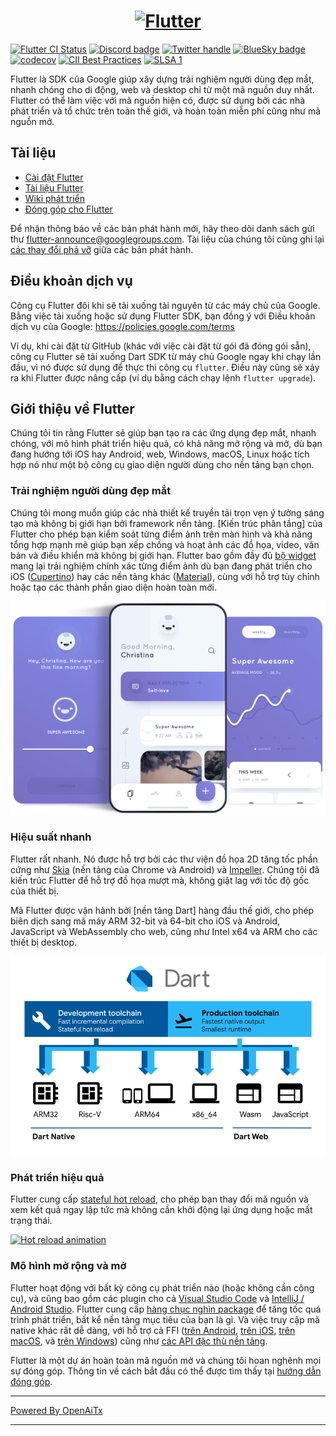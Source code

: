 <a href="https://flutter.dev/">
  <h1 align="center">
    <picture>
      <source media="(prefers-color-scheme: dark)" srcset="https://storage.googleapis.com/cms-storage-bucket/6e19fee6b47b36ca613f.png">
      <img alt="Flutter" src="https://storage.googleapis.com/cms-storage-bucket/c823e53b3a1a7b0d36a9.png">
    </picture>
  </h1>
</a>

[![Flutter CI Status](https://flutter-dashboard.appspot.com/api/public/build-status-badge?repo=flutter)](https://flutter-dashboard.appspot.com/#/build?repo=flutter)
[![Discord badge][]][Discord instructions]
[![Twitter handle][]][Twitter badge]
[![BlueSky badge][]][BlueSky handle]
[![codecov](https://codecov.io/gh/flutter/flutter/branch/master/graph/badge.svg?token=11yDrJU2M2)](https://codecov.io/gh/flutter/flutter)
[![CII Best Practices](https://bestpractices.coreinfrastructure.org/projects/5631/badge)](https://bestpractices.coreinfrastructure.org/projects/5631)
[![SLSA 1](https://slsa.dev/images/gh-badge-level1.svg)](https://slsa.dev)

Flutter là SDK của Google giúp xây dựng trải nghiệm người dùng đẹp mắt, nhanh chóng cho
di động, web và desktop chỉ từ một mã nguồn duy nhất. Flutter có thể làm việc với mã nguồn hiện có,
được sử dụng bởi các nhà phát triển và tổ chức trên toàn thế giới, và hoàn toàn miễn phí
cũng như mã nguồn mở.

## Tài liệu

* [Cài đặt Flutter](https://flutter.dev/get-started/)
* [Tài liệu Flutter](https://docs.flutter.dev/)
* [Wiki phát triển](./docs/README.md)
* [Đóng góp cho Flutter](https://github.com/flutter/flutter/blob/main/CONTRIBUTING.md)

Để nhận thông báo về các bản phát hành mới, hãy theo dõi danh sách gửi thư
[flutter-announce@googlegroups.com](https://groups.google.com/forum/#!forum/flutter-announce).
Tài liệu của chúng tôi cũng ghi lại [các thay đổi phá vỡ](https://docs.flutter.dev/release/breaking-changes) giữa các bản phát hành.

## Điều khoản dịch vụ

Công cụ Flutter đôi khi sẽ tải xuống tài nguyên từ các máy chủ của Google. Bằng việc
tải xuống hoặc sử dụng Flutter SDK, bạn đồng ý với Điều khoản dịch vụ của Google:
https://policies.google.com/terms

Ví dụ, khi cài đặt từ GitHub (khác với việc cài đặt từ gói đã đóng gói sẵn),
công cụ Flutter sẽ tải xuống Dart SDK từ máy chủ Google
ngay khi chạy lần đầu, vì nó được sử dụng để thực thi công cụ `flutter`.
Điều này cũng sẽ xảy ra khi Flutter được nâng cấp (ví dụ bằng cách chạy lệnh `flutter upgrade`).

## Giới thiệu về Flutter

Chúng tôi tin rằng Flutter sẽ giúp bạn tạo ra các ứng dụng đẹp mắt, nhanh chóng, với mô hình phát triển hiệu quả,
có khả năng mở rộng và mở, dù bạn đang hướng tới iOS hay Android,
web, Windows, macOS, Linux hoặc tích hợp nó như một bộ công cụ giao diện người dùng cho nền tảng bạn chọn.

### Trải nghiệm người dùng đẹp mắt

Chúng tôi mong muốn giúp các nhà thiết kế truyền tải trọn vẹn ý tưởng sáng tạo mà không bị giới hạn
bởi framework nền tảng. [Kiến trúc phân tầng] của Flutter cho phép bạn kiểm soát từng điểm ảnh trên màn hình
và khả năng tổng hợp mạnh mẽ giúp bạn xếp chồng và hoạt ảnh các đồ họa, video, văn bản và điều khiển mà không bị giới hạn.
Flutter bao gồm đầy đủ [bộ widget][widget catalog] mang lại trải nghiệm chính xác từng điểm ảnh dù bạn đang phát triển cho iOS ([Cupertino]) hay các nền tảng khác ([Material]), cùng với
hỗ trợ tùy chỉnh hoặc tạo các thành phần giao diện hoàn toàn mới.

<p align="center"><img src="https://github.com/flutter/website/blob/main/src/content/assets/images/docs/homepage/reflectly-hero-600px.png?raw=true" alt="Reflectly hero image"></p>

### Hiệu suất nhanh

Flutter rất nhanh. Nó được hỗ trợ bởi các thư viện đồ họa 2D tăng tốc phần cứng
như [Skia] (nền tảng của Chrome và Android) và [Impeller]. Chúng tôi đã kiến trúc Flutter để
hỗ trợ đồ họa mượt mà, không giật lag với tốc độ gốc của thiết bị.

Mã Flutter được vận hành bởi [nền tảng Dart] hàng đầu thế giới, cho phép
biên dịch sang mã máy ARM 32-bit và 64-bit cho iOS và Android,
JavaScript và WebAssembly cho web, cũng như Intel x64 và ARM
cho các thiết bị desktop.

<p align="center"><img src="https://github.com/flutter/website/blob/main/src/content/assets/images/docs/homepage/dart-diagram-small.png?raw=true" alt="Dart diagram"></p>

### Phát triển hiệu quả

Flutter cung cấp [stateful hot reload][Hot reload], cho phép bạn thay đổi mã nguồn
và xem kết quả ngay lập tức mà không cần khởi động lại ứng dụng hoặc mất trạng thái.

[![Hot reload animation][]][Hot reload]

### Mô hình mở rộng và mở

Flutter hoạt động với bất kỳ công cụ phát triển nào (hoặc không cần công cụ),
và cũng bao gồm các plugin cho cả [Visual Studio Code] và [IntelliJ / Android Studio].
Flutter cung cấp [hàng chục nghìn package][Flutter packages] để tăng tốc quá trình phát triển,
bất kể nền tảng mục tiêu của bạn là gì. Và việc truy cập mã native khác rất dễ dàng,
với hỗ trợ cả FFI ([trên Android][Android FFI], [trên iOS][iOS FFI],
[trên macOS][macOS FFI], và [trên Windows][Windows FFI]) cũng như
[các API đặc thù nền tảng][platform channels].

Flutter là một dự án hoàn toàn mã nguồn mở và chúng tôi hoan nghênh mọi sự đóng góp.
Thông tin về cách bắt đầu có thể được tìm thấy tại
[hướng dẫn đóng góp](CONTRIBUTING.md).

[flutter.dev]: https://flutter.dev
[Discord instructions]: ./docs/contributing/Chat.md
[Discord badge]: https://img.shields.io/discord/608014603317936148?logo=discord
[Twitter handle]: https://img.shields.io/twitter/follow/flutterdev.svg?style=social&label=Follow
[Twitter badge]: https://twitter.com/intent/follow?screen_name=flutterdev
[BlueSky badge]: https://img.shields.io/badge/Bluesky-0285FF?logo=bluesky&logoColor=fff&label=Follow%20me%20on&color=0285FF
[BlueSky handle]: https://bsky.app/profile/flutter.dev
[layered architecture]: https://docs.flutter.dev/resources/inside-flutter
[architectural overview]: https://docs.flutter.dev/resources/architectural-overview
[widget catalog]: https://flutter.dev/widgets/
[Cupertino]: https://docs.flutter.dev/development/ui/widgets/cupertino
[Material]: https://docs.flutter.dev/development/ui/widgets/material
[Skia]: https://skia.org/
[Dart platform]: https://dart.dev/
[Hot reload animation]: https://github.com/flutter/website/blob/main/src/content/assets/images/docs/tools/android-studio/hot-reload.gif?raw=true
[Hot reload]: https://docs.flutter.dev/development/tools/hot-reload
[Visual Studio Code]: https://marketplace.visualstudio.com/items?itemName=Dart-Code.flutter
[IntelliJ / Android Studio]: https://plugins.jetbrains.com/plugin/9212-flutter
[Flutter packages]: https://pub.dev/flutter
[Android FFI]: https://docs.flutter.dev/development/platform-integration/android/c-interop
[iOS FFI]: https://docs.flutter.dev/development/platform-integration/ios/c-interop
[macOS FFI]: https://docs.flutter.dev/development/platform-integration/macos/c-interop
[Windows FFI]: https://docs.flutter.dev/development/platform-integration/windows/building#integrating-with-windows
[platform channels]: https://docs.flutter.dev/development/platform-integration/platform-channels
[interop example]: https://github.com/flutter/flutter/tree/main/examples/platform_channel
[Impeller]: https://docs.flutter.dev/perf/impeller


---


[Powered By OpenAiTx](https://github.com/OpenAiTx/OpenAiTx)


---